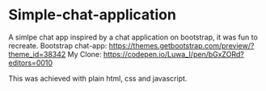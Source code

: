 # Simple-chat-application
A simlpe chat app inspired by a chat application on bootstrap, it was fun to recreate.
Bootstrap chat-app: https://themes.getbootstrap.com/preview/?theme_id=38342
My Clone: https://codepen.io/Luwa_I/pen/bGxZORd?editors=0010

This was achieved with plain html, css and javascript.
